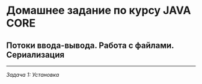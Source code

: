 # Домашнее задание по курсу JAVA CORE
## Потоки ввода-вывода. Работа с файлами. Сериализация
***
*Задача 1: Установка*
